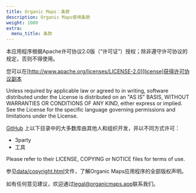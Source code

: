 ```yaml
---
title: Organic Maps：条款
description: Organic Maps使用条款
weight: 1000
extra:
  menu_title: 条款
---
```


本应用程序根据Apache许可协议2.0版（“许可证”）授权；除非遵守许可协议的规定，否则不得使用。

您可以在[http://www.apache.org/licenses/LICENSE-2.0][license]获得许可协议副本

Unless required by applicable law or agreed to in writing, software distributed under the License is distributed on an "AS IS" BASIS, WITHOUT WARRANTIES OR CONDITIONS OF ANY KIND, either express or implied. See the License for the specific language governing permissions and limitations under the License.

[GitHub][github] 上以下目录中的大多数库由其他人和组织开发，并以不同方式许可：

- 3party
- 工具

Please refer to their LICENSE, COPYING or NOTICE files for terms of use.

参见[data/copyright.html][copyright]文件，了解Organic Maps应用程序的全部版权声明。

如有任何意见建议，欢迎通过[legal@organicmaps.app](mailto:legal@organicmaps.app)联系我们。

[github]: https://github.com/organicmaps/organicmaps
[license]: http://www.apache.org/licenses/LICENSE-2.0
[copyright]: https://htmlpreview.github.io/?https://github.com/organicmaps/organicmaps/master/data/copyright.html
